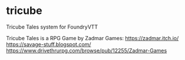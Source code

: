 # tricube
Tricube Tales system for FoundryVTT

Tricube Tales is a RPG Game by Zadmar Games:
https://zadmar.itch.io/
https://savage-stuff.blogspot.com/
https://www.drivethrurpg.com/browse/pub/12255/Zadmar-Games
